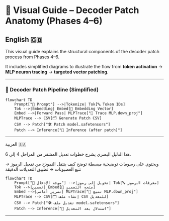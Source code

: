 # 🧠 Visual Guide – Decoder Patch Anatomy (Phases 4–6)

## English 🇬🇧

This visual guide explains the structural components of the decoder patch process from Phases 4–6.

It includes simplified diagrams to illustrate the flow from **token activation** → **MLP neuron tracing** → **targeted vector patching**.

---

### 🧬 Decoder Patch Pipeline (Simplified)

```mermaid
flowchart TD
    Prompt["📜 Prompt"] -->|Tokenize| Tok[🔤 Token IDs]
    Tok -->|Embedding| Embed[🔗 Embedding Vector]
    Embed -->|Forward Pass| MLPTrace["🧠 Trace MLP.down_proj"]
    MLPTrace --> CSV[🗂️ Generate Patch CSV]
    CSV --> Patch["🛠️ Patch model.safetensors"]
    Patch --> Inference["🧪 Inference (after patch)"]
```
---

العربية 🇸🇦

هذا الدليل البصري يشرح خطوات تعديل المشفر من المراحل 4 إلى 6.

ويحتوي على رسومات توضيحية مبسطة توضح كيف ينتقل النموذج من تفعيل الرموز → تتبع العصبونات → تطبيق التعديلات الدقيقة
```mermaid
flowchart TD
    Prompt["📜 موجه الإدخال"] -->|تحويل إلى رموز| Tok[🔤 معرفات الرموز]
    Tok -->|تضمين| Embed[🔗 متجه التضمين]
    Embed -->|تمرير أمامي| MLPTrace["🧠 تتبع MLP.down_proj"]
    MLPTrace --> CSV[🗂️ إنشاء ملف CSV للتعديل]
    CSV --> Patch["🛠️ تعديل ملف model.safetensors"]
    Patch --> Inference["🧪 استدلال بعد التعديل"]
```
---
